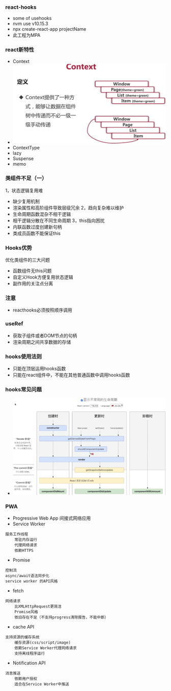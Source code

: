 ### react-hooks
- some of usehooks
- nvm use v10.15.3
- npx create-react-app projectName
- 此工程为MPA

### react新特性
- Context
- ![react-hooks](https://github.com/vue-then/react-hooks/blob/master/img/1.png)
- ContextType
- lazy
- Suspense
- memo

### 类组件不足（一）
1，状态逻辑复用难
- 缺少复用机制
- 渲染属性和高阶组件导致层级冗余
2，趋向复杂难以维护
- 生命周期函数混杂不相干逻辑
- 相干逻辑分散在不同生命周期
3，this指向困扰
- 内联函数过度创建新句柄
- 类成员函数不能保证this
### Hooks优势
优化类组件的三大问题
- 函数组件无this问题
- 自定义Hook方便复用状态逻辑
- 副作用的关注点分离


### 注意
- reacthooks必须按照顺序调用

### useRef
- 获取子组件或者DOM节点的句柄
- 渲染周期之间共享数据的存储

### hooks使用法则
- 只能在顶层运用hooks函数
- 只能在react组件中，不能在其他普通函数中调用hooks函数

### hooks常见问题
- ![react-hooks](https://github.com/vue-then/react-hooks/blob/master/img/2.png)

### PWA
- Progressive Web App 间接式网络应用
- Service Worker
```
服务工作线程
    常驻内存运行
    代理网络请求
    依赖HTTPS
```
- Promise
```
控制流
async/await语法同步化
service worker 的API风格
```
- fetch
```
网络请求
    比XMLHttpRequest更简洁
    Promise风格
    依旧存在不足（不支持progress清除报告，不能中断）
```
- cache API
```
支持资源的缓存系统
    缓存资源(css/script/image)
    依赖Service Worker代理网络请求
    支持离线程序运行
```
- Notification API
```
消息推送
    依赖用户授权
    适合在Service Worker中推送
```
